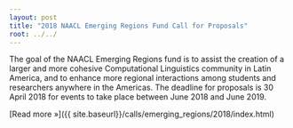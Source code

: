 ```yaml
---
layout: post
title: "2018 NAACL Emerging Regions Fund Call for Proposals"
root: ../../
---
```

The goal of the NAACL Emerging Regions fund is to assist the creation of a larger and more cohesive Computational Linguistics community in Latin America, and to enhance more regional interactions among students and researchers anywhere in the Americas. The deadline for proposals is 30 April 2018 for events to take place between June 2018 and June 2019.

[Read more »]({{ site.baseurl}}/calls/emerging_regions/2018/index.html)